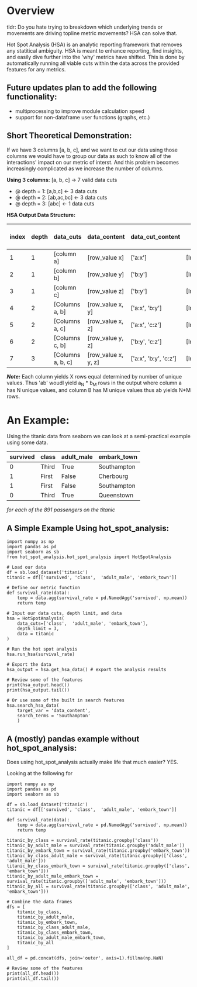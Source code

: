 
# Overview
tldr: Do you hate trying to breakdown which underlying trends or movements are driving topline metric movements? HSA can solve that.

Hot Spot Analysis (HSA) is an analytic reporting framework that removes any statitical ambiguity. HSA is meant to enhance reporting, find insights, and easily dive further into the 'why' metrics have shifted. This is done by automatically running all viable cuts within the data across the provided features for any metrics.

## Future updates plan to add the following functionality:
- multiprocessing to improve module calculation speed
- support for non-dataframe user functions (graphs, etc.)


## Short Theoretical Demonstration:

If we have 3 columns [a, b, c], and we want to cut our data using those columns we would have to group our data as such to know all of the interactions' impact on our metric of interst. And this problem becomes increasingly complicated as we increase the number of columns. 

**Using 3 columns:**
[a, b, c] -> 7 valid data cuts
  - @ depth = 1: [a,b,c] <- 3 data cuts
  - @ depth = 2: [ab,ac,bc] <- 3 data cuts
  - @ depth = 3: [abc] <- 1 data cuts

**HSA Output Data Structure:**

| index | depth | data_cuts         | data_content        | data_cut_content      | user function output |
| ----- | ----- | ----------------- | ------------------- | --------------------- | -------------------- |
| 1     | 1     | [column a]        | [row_value x]       | ['a:x']               | [Int/float/etc.]     |
| 2     | 1     | [column b]        | [row_value y]       | ['b:y']               | [Int/float/etc.]     |
| 3     | 1     | [column c]        | [row_value z]       | ['b:y']               | [Int/float/etc.]     |
| 4     | 2     | [Columns a, b]    | [row_value x, y]    | ['a:x', 'b:y']        | [Int/float/etc.]     |
| 5     | 2     | [Columns a, c]    | [row_value x, z]    | ['a:x', 'c:z']        | [Int/float/etc.]     |
| 6     | 2     | [Columns c, b]    | [row_value y, z]    | ['b:y', 'c:z']        | [Int/float/etc.]     |
| 7     | 3     | [Columns a, b, c] | [row_value x, y, z] | ['a:x', 'b:y', 'c:z'] | [Int/float/etc.]     |

***Note:*** Each column yields X rows equal determined by number of unique values. Thus 'ab' woudl yield a<sub>N</sub> * b<sub>M</sub> rows in the output where column a has N unique values, and column B has M unique values thus ab yields N*M rows.


# An Example:

Using the titanic data from seaborn we can look at a semi-practical example using some data.

| survived | class | adult_male | embark_town |
| -------- | ----- | ---------- | ----------- |
| 0        | Third | True       | Southampton |
| 1        | First | False      | Cherbourg   |
| 1        | First | False      | Southampton |
| 0        | Third | True       | Queenstown  |
*for each of the 891 passengers on the titanic*



## A Simple Example Using hot_spot_analysis:
```
import numpy as np
import pandas as pd
import seaborn as sb
from hot_spot_analysis.hot_spot_analysis import HotSpotAnalysis

# Load our data
df = sb.load_dataset('titanic')
titanic = df[['survived', 'class',  'adult_male', 'embark_town']]

# Define our metric function
def survival_rate(data):
    temp = data.agg(survival_rate = pd.NamedAgg('survived', np.mean))
    return temp

# Input our data cuts, depth limit, and data
hsa = HotSpotAnalysis(
    data_cuts=['class',  'adult_male', 'embark_town'],
    depth_limit = 3,
    data = titanic
)

# Run the hot spot analysis
hsa.run_hsa(survival_rate)

# Export the data
hsa_output = hsa.get_hsa_data() # export the analysis results

# Review some of the features
print(hsa_output.head())
print(hsa_output.tail())

# Or use some of the built in search features
hsa.search_hsa_data(
    target_var = 'data_content', 
    search_terms = 'Southampton'
    )

```


## A (mostly) pandas example without hot_spot_analysis:

Does using hot_spot_analysis actually make life that much easier?
YES.

Looking at the following for 

```
import numpy as np
import pandas as pd
import seaborn as sb

df = sb.load_dataset('titanic')
titanic = df[['survived', 'class',  'adult_male', 'embark_town']]

def survival_rate(data):
    temp = data.agg(survival_rate = pd.NamedAgg('survived', np.mean))
    return temp

titanic_by_class = survival_rate(titanic.groupby('class'))
titanic_by_adult_male = survival_rate(titanic.groupby('adult_male'))
titanic_by_embark_town = survival_rate(titanic.groupby('embark_town'))
titanic_by_class_adult_male = survival_rate(titanic.groupby(['class', 'adult_male']))
titanic_by_class_embark_town = survival_rate(titanic.groupby(['class', 'embark_town']))
titanic_by_adult_male_embark_town = survival_rate(titanic.groupby(['adult_male', 'embark_town']))
titanic_by_all = survival_rate(titanic.groupby(['class', 'adult_male', 'embark_town']))

# Combine the data frames
dfs = [
    titanic_by_class,
    titanic_by_adult_male,
    titanic_by_embark_town,
    titanic_by_class_adult_male,
    titanic_by_class_embark_town,
    titanic_by_adult_male_embark_town,
    titanic_by_all
]

all_df = pd.concat(dfs, join='outer', axis=1).fillna(np.NaN)

# Review some of the features
print(all_df.head())
print(all_df.tail())



```


